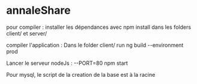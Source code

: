 # annaleShare

pour compiler : 
installer les dépendances avec npm install dans les folders client/ et server/

compiler l'application :
Dans le folder client/ run ng build --environment prod

Lancer le serveur nodeJs : --PORT=80 npm start

Pour mysql, le script de la creation de la base est à la racine
